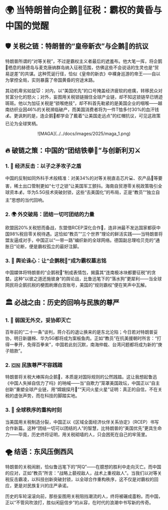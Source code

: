 # 🌍 当特朗普向企鹅🐧征税：霸权的黄昏与中国的觉醒

## 🛡️ 关税之链：特朗普的“皇帝新衣”与企鹅🐧的抗议

特朗普所谓的“对等关税”，不过是霸权主义者最后的遮羞布。他大笔一挥，将企鹅🐧栖息的赫德岛与麦克唐纳群岛纳入征税范围，仿佛这些不会说话的生灵也是“贸易逆差”的共谋。这种荒诞行径，恰似《皇帝的新衣》中裸身巡游的帝王——自以为掌控全局，实则暴露了帝国黄昏的穷途末路。  

其动机卑劣如鼠🐭：对内，以“美国优先”的口号掩盖经济疲软的疮痍，转移民众对贫富分化的怒火；对外，妄图用关税锁链捆住全球产业链，却不知这锁链早已锈迹斑斑。他以为加征关税是“锁喉绝技”，却不料首先勒紧的是美国企业的咽喉——越南纺织业因46%的关税濒临破产，而美国消费者将为一件T恤多付30%的血汗钱💰。更讽刺的是，连企鹅🐧都学会了戴着“让美国走远点”的红帽抗议，可见这政策已沦为全球笑柄。  

<div align="center">![MAGA](../../docs/images/2025/maga_1.png)</div>  

## 🔥 破链之策：中国的“团结铁拳👊”与创新利刃⚔️  

### 1. 🏦 经济反击：以子之矛攻子之盾  
中国的反制如同外科手术般精准：对美34%的对等关税直击芯片💻、农产品🌾等要害，稀土出口管制更如“七寸之锁”让美国军工颤抖。海南自贸港零关税政策吸引全球资本💰，华为5.5G技术突破封锁，这些“去美国化”的布局，正是“教员”“独立自主”思想的当代回响。  

### 2. 🌍 外交破局：团结一切可团结的力量  
欧盟因20%关税怒而备战，东盟借RCEP深化合作🤝，连非洲最不发达国家都获中国98%税目零关税待遇。这恰如“教员”“三个世界”理论的鲜活实践——当特朗普将盟友逼成对手，中国正以“一带一路”编织新的全球网络。德国副总理哈贝克的“通胀日”论断，便是霸权孤立的最好注脚。  

### 3. 📣 舆论诛心：让“企鹅税🐧”成为霸权墓志铭  
中国媒体将特朗普的“企鹅税🐧”制成表情包，揭露其“连南极冰块都要征税”的贪婪。这种“以彼之道还施彼身”的舆论战，比鲁迅笔下的“落水狗”更犀利——当全球网民将企鹅抗税的梗图刷爆白宫账号，美国的“规则霸权”便在笑声中瓦解。  

## 🏛️ 必战之由：历史的回响与民族的尊严  

### 1. 🚫 弱国无外交，妥协即灭亡  
百年前的“二十一条”谈判，蒋介石的退让换来的是东北沦陷；今日若对特朗普妥协，明日新疆棉、华为5G都将成为案板鱼肉。正如“教员”在抗美援朝时所言：“打得一拳开，免得百拳来”，中国若此刻沉默，南海仲裁、台湾问题都将成为新的“庚子赔款”。  

### 2. 🇨🇳 民族尊严不容践踏  
特朗普将关税大棒挥向企鹅🐧，本质是对国际规则的公然践踏。这让我想起鲁迅《中国人失掉自信力了吗》的呐喊——当“自欺力”笼罩美国政坛，中国正以“自主创新”重塑全球产业链，用“嫦娥探月🚀”“天问火星火星”证明：真正的自信，不在关税的虚张声势，而在科技的脚踏实地。  

### 3. 🔄 全球秩序的重构时刻  
当美国用关税制造分裂，中国正以《区域全面经济伙伴关系协定》（RCEP）书写合作新篇。这种“团结一切可以团结的人”的智慧，比特朗普的“美国优先”更具生命力——毕竟，历史终将证明，用关税砌墙的人，只会困死在自己的牢笼里。  

## 🌪️ 结语：东风压倒西风  

特朗普的关税闹剧，恰似鲁迅笔下的“阿Q”——在臆想的胜利中走向灭亡。而中国的应对，正如“教员”所言：“战略上藐视敌人，战术上重视敌人”。当我们以对等关税反击霸凌，以科技创新突破封锁，以全球合作重构秩序，这不仅是对霸权的回应，更是对民族复兴的庄严承诺。  

历史的车轮滚滚向前，那些妄图用关税阻挡潮流的人，终将被碾成齑粉。而中国，正以“不管风吹浪打，胜似闲庭信步”的从容，在时代的浪潮中书写新的传奇。